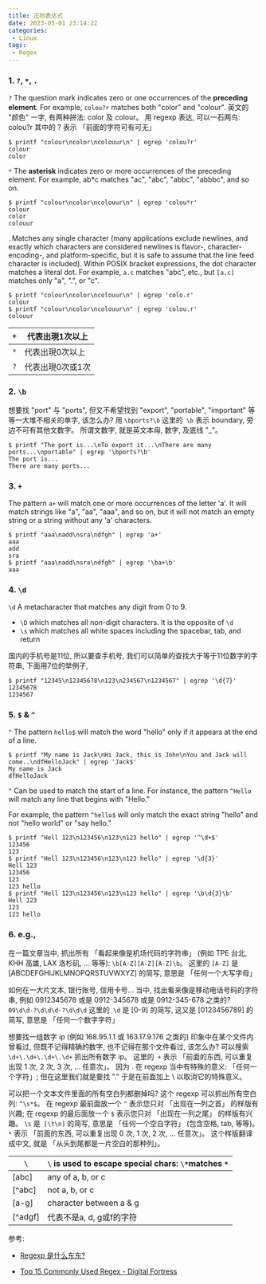 ```yaml
---
title: 正则表达式
date: 2023-05-01 23:14:22
categories:
 - Linux
tags:
 - Regex
---
```


### 1. `?`, `*`, `.`

`?` The question mark indicates zero or one occurrences of the **preceding element**. For example, `colou?r` matches both "color" and "colour". 英文的 "颜色" 一字, 有两种拼法: color 及 colour。 用 regexp 表达, 可以一石两鸟: colou?r 其中的 ? 表示 「前面的字符可有可无」

```shell
$ printf "colour\ncolor\ncolouur\n" | egrep 'colou?r'
colour
color
```

`*` The **asterisk** indicates zero or more occurrences of the preceding element. For example, ab*c matches "ac", "abc", "abbc", "abbbc", and so on.

```shell
$ printf "colour\ncolor\ncolouur\n" | egrep 'colou*r'                          
colour
color
colouur
```

`.`Matches any single character (many applications exclude newlines, and exactly which characters are considered newlines is flavor-, character-encoding-, and platform-specific, but it is safe to assume that the line feed character is included). Within POSIX bracket expressions, the dot character matches a literal dot. For example, `a.c` matches "abc", etc., but `[a.c]` matches only "a", ".", or "c".

```shell
$ printf "colour\ncolor\ncolouur\n" | egrep 'colo.r'                           
colour
$ printf "colour\ncolor\ncolouur\n" | egrep 'colou.r'                          
colouur
```

| `+`  | 代表出現1次以上  |
| ---- | ---------------- |
| `*`  | 代表出現0次以上  |
| `?`  | 代表出現0次或1次 |

### 2. `\b`

想要找 "port" 与 "ports", 但又不希望找到 "export", "portable", "important" 等等一大堆不相关的单字, 该怎么办? 用 `\bports?\b` 这里的` \b` 表示 boundary, 旁边不可有其他文数字。 所谓文数字, 就是英文本母, 数字, 及底线 "_"。

```shell
$ printf "The port is...\nTo export it...\nThere are many ports...\nportable" | egrep '\bports?\b'
The port is...
There are many ports...
```

### 3. `+`

The pattern `a+` will match one or more occurrences of the letter 'a'. It will match strings like "a", "aa", "aaa", and so on, but it will not match an empty string or a string without any 'a' characters.

```shell
$ printf "aaa\nadd\nsra\ndfgh" | egrep 'a+'
aaa
add
sra
$ printf "aaa\nadd\nsra\ndfgh" | egrep '\ba+\b'
aaa
```

### 4. `\d`

`\d` A metacharacter that matches any digit from 0 to 9. 

- `\D` which matches all non-digit characters. It is the opposite of `\d`
- `\s` which matches all white spaces including the spacebar, tab, and return

国内的手机号是11位, 所以要查手机号, 我们可以简单的查找大于等于11位数字的字符串, 下面用7位的举例子, 

```shell
$ printf "12345\n12345678\n123\n234567\n1234567" | egrep '\d{7}'        
12345678
1234567
```

### 5. `$` & `^`

`^` The pattern `hello$` will match the word "hello" only if it appears at the end of a line.

```shell
$ printf "My name is Jack\nHi Jack, this is John\nYou and Jack will come..\ndfHelloJack" | egrep 'Jack$'
My name is Jack
dfHelloJack
```

 `^` Can be used to match the start of a line. For instance, the pattern `^Hello` will match any line that begins with "Hello."

For example, the pattern `^hello$` will only match the exact string "hello" and not "hello world" or "say hello."

```shell
$ printf "Hell 123\n123456\n123\n123 hello" | egrep '^\d+$'        
123456
123
$ printf "Hell 123\n123456\n123\n123 hello" | egrep '\d{3}'        
Hell 123
123456
123
123 hello
$ printf "Hell 123\n123456\n123\n123 hello" | egrep '\b\d{3}\b'    
Hell 123
123
123 hello
```

### 6. e.g., 

在一篇文章当中, 抓出所有 「看起来像是机场代码的字符串」 (例如 TPE 台北, KHH 高雄, LAX 洛杉矶, ... 等等): `\b[A-Z][A-Z][A-Z]\b`。 这里的 `[A-Z]` 是 [ABCDEFGHIJKLMNOPQRSTUVWXYZ] 的简写, 意思是 「任何一个大写字母」

如何在一大片文本, 银行账号, 信用卡号... 当中, 找出看来像是移动电话号码的字符串, 例如 0912345678 或是 0912-345678 或是 0912-345-678 之类的? `09\d\d-?\d\d\d-?\d\d\d` 这里的` \d` 是 [0-9] 的简写, 这又是 [0123456789] 的简写, 意思是 「任何一个数字字符」

想要找一组数字 ip (例如 168.95.1.1 或 163.17.9.176 之类的) 印象中在某个文件内曾看过, 但既不记得精确的数字, 也不记得在那个文件看过, 该怎么办? 可以搜索 `\d+\.\d+\.\d+\.\d+` 抓出所有数字 ip。 这里的` +` 表示 「前面的东西, 可以重复出现 1 次, 2 次, 3 次, ... 任意次」。 因为 . 在 regexp 当中有特殊的意义: 「任何一个字符」; 但在这里我们就是要找 "." 于是在前面加上 \ 以取消它的特殊意义。

可以把一个文本文件里面的所有空白列都删掉吗? 这个 regexp 可以抓出所有空白列: `^\s*$`。 在 regexp 最前面放一个 `^` 表示您只对 「出现在一列之首」 的样版有兴趣; 在 regexp 的最后面放一个 `$` 表示您只对 「出现在一列之尾」 的样版有兴趣。 `\s` 是` [\t\n]` 的简写, 意思是 「任何一个空白字符」 (包含空格, tab, 等等)。 `*` 表示 「前面的东西, 可以重复出现 0 次, 1 次, 2 次, ... 任意次」。 这个样版翻译成中文, 就是 「从头到尾都是一片空白的那种列」。

| `\`     | `\` is used to escape special chars: `\*`matches `*` |
| ------- | ---------------------------------------------------- |
| [abc]   | any of a, b, or c                                    |
| [^abc]  | not a, b, or c                                       |
| [a-g]   | character between a & g                              |
| [^adgf] | 代表不是a, d, g或f的字符                                |

参考:

- [Regexp 是什么东东?](https://www.cyut.edu.tw/~ckhung/b/re/intro.php)

- [Top 15 Commonly Used Regex - Digital Fortress](https://digitalfortress.tech/tips/top-15-commonly-used-regex/)

